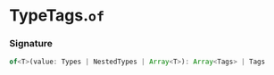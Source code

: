 # TypeTags.`of`

### Signature

```ts
of<T>(value: Types | NestedTypes | Array<T>): Array<Tags> | Tags
```
